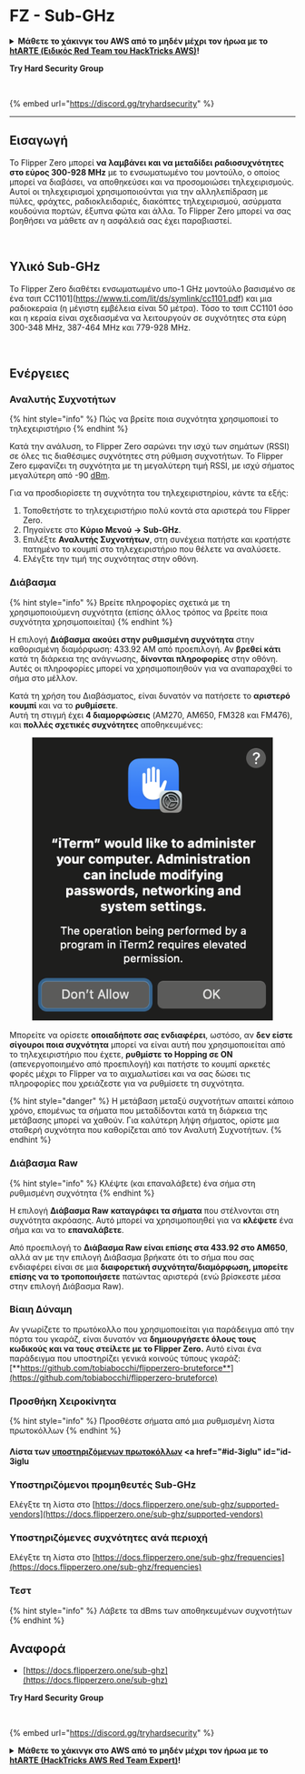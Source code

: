 # FZ - Sub-GHz

<details>

<summary><strong>Μάθετε το χάκινγκ του AWS από το μηδέν μέχρι τον ήρωα με το</strong> <a href="https://training.hacktricks.xyz/courses/arte"><strong>htARTE (Ειδικός Red Team του HackTricks AWS)</strong></a><strong>!</strong></summary>

Άλλοι τρόποι υποστήριξης του HackTricks:

* Αν θέλετε να δείτε την **εταιρεία σας διαφημισμένη στο HackTricks** ή να **κατεβάσετε το HackTricks σε μορφή PDF** ελέγξτε τα [**ΣΧΕΔΙΑ ΣΥΝΔΡΟΜΗΣ**](https://github.com/sponsors/carlospolop)!
* Αποκτήστε το [**επίσημο PEASS & HackTricks swag**](https://peass.creator-spring.com)
* Ανακαλύψτε [**την Οικογένεια PEASS**](https://opensea.io/collection/the-peass-family), τη συλλογή μας από αποκλειστικά [**NFTs**](https://opensea.io/collection/the-peass-family)
* **Εγγραφείτε** στην 💬 [**ομάδα Discord**](https://discord.gg/hRep4RUj7f) ή στην [**ομάδα τηλεγραφήματος**](https://t.me/peass) ή **ακολουθήστε** μας στο **Twitter** 🐦 [**@carlospolopm**](https://twitter.com/hacktricks\_live)**.**
* **Μοιραστείτε τα χάκινγκ κόλπα σας υποβάλλοντας PRs** στα αποθετήρια του [**HackTricks**](https://github.com/carlospolop/hacktricks) και του [**HackTricks Cloud**](https://github.com/carlospolop/hacktricks-cloud) στο GitHub.

</details>

**Try Hard Security Group**

<figure><img src="https://github.com/carlospolop/hacktricks/blob/gr/todo/radio-hacking/.gitbook/assets/telegram-cloud-document-1-5159108904864449420.jpg" alt=""><figcaption></figcaption></figure>

{% embed url="https://discord.gg/tryhardsecurity" %}

***

## Εισαγωγή <a href="#kfpn7" id="kfpn7"></a>

Το Flipper Zero μπορεί **να λαμβάνει και να μεταδίδει ραδιοσυχνότητες στο εύρος 300-928 MHz** με το ενσωματωμένο του μοντούλο, ο οποίος μπορεί να διαβάσει, να αποθηκεύσει και να προσομοιώσει τηλεχειρισμούς. Αυτοί οι τηλεχειρισμοί χρησιμοποιούνται για την αλληλεπίδραση με πύλες, φράχτες, ραδιοκλειδαριές, διακόπτες τηλεχειρισμού, ασύρματα κουδούνια πορτών, έξυπνα φώτα και άλλα. Το Flipper Zero μπορεί να σας βοηθήσει να μάθετε αν η ασφάλειά σας έχει παραβιαστεί.

<figure><img src="../../../.gitbook/assets/image (3) (2) (1).png" alt=""><figcaption></figcaption></figure>

## Υλικό Sub-GHz <a href="#kfpn7" id="kfpn7"></a>

Το Flipper Zero διαθέτει ενσωματωμένο υπο-1 GHz μοντούλο βασισμένο σε ένα [﻿](https://www.st.com/en/nfc/st25r3916.html#overview)﻿τσιπ CC1101]\(https://www.ti.com/lit/ds/symlink/cc1101.pdf) και μια ραδιοκεραία (η μέγιστη εμβέλεια είναι 50 μέτρα). Τόσο το τσιπ CC1101 όσο και η κεραία είναι σχεδιασμένα να λειτουργούν σε συχνότητες στα εύρη 300-348 MHz, 387-464 MHz και 779-928 MHz.

<figure><img src="../../../.gitbook/assets/image (1) (8) (1).png" alt=""><figcaption></figcaption></figure>

## Ενέργειες

### Αναλυτής Συχνοτήτων

{% hint style="info" %}
Πώς να βρείτε ποια συχνότητα χρησιμοποιεί το τηλεχειριστήριο
{% endhint %}

Κατά την ανάλυση, το Flipper Zero σαρώνει την ισχύ των σημάτων (RSSI) σε όλες τις διαθέσιμες συχνότητες στη ρύθμιση συχνοτήτων. Το Flipper Zero εμφανίζει τη συχνότητα με τη μεγαλύτερη τιμή RSSI, με ισχύ σήματος μεγαλύτερη από -90 [dBm](https://en.wikipedia.org/wiki/DBm).

Για να προσδιορίσετε τη συχνότητα του τηλεχειριστηρίου, κάντε τα εξής:

1. Τοποθετήστε το τηλεχειριστήριο πολύ κοντά στα αριστερά του Flipper Zero.
2. Πηγαίνετε στο **Κύριο Μενού** **→ Sub-GHz**.
3. Επιλέξτε **Αναλυτής Συχνοτήτων**, στη συνέχεια πατήστε και κρατήστε πατημένο το κουμπί στο τηλεχειριστήριο που θέλετε να αναλύσετε.
4. Ελέγξτε την τιμή της συχνότητας στην οθόνη.

### Διάβασμα

{% hint style="info" %}
Βρείτε πληροφορίες σχετικά με τη χρησιμοποιούμενη συχνότητα (επίσης άλλος τρόπος να βρείτε ποια συχνότητα χρησιμοποιείται)
{% endhint %}

Η επιλογή **Διάβασμα** **ακούει στην ρυθμισμένη συχνότητα** στην καθορισμένη διαμόρφωση: 433.92 AM από προεπιλογή. Αν **βρεθεί κάτι** κατά τη διάρκεια της ανάγνωσης, **δίνονται πληροφορίες** στην οθόνη. Αυτές οι πληροφορίες μπορεί να χρησιμοποιηθούν για να αναπαραχθεί το σήμα στο μέλλον.

Κατά τη χρήση του Διαβάσματος, είναι δυνατόν να πατήσετε το **αριστερό κουμπί** και να το **ρυθμίσετε**.\
Αυτή τη στιγμή έχει **4 διαμορφώσεις** (AM270, AM650, FM328 και FM476), και **πολλές σχετικές συχνότητες** αποθηκευμένες:

<figure><img src="../../../.gitbook/assets/image (28).png" alt=""><figcaption></figcaption></figure>

Μπορείτε να ορίσετε **οποιαδήποτε σας ενδιαφέρει**, ωστόσο, αν **δεν είστε σίγουροι ποια συχνότητα** μπορεί να είναι αυτή που χρησιμοποιείται από το τηλεχειριστήριο που έχετε, **ρυθμίστε το Hopping σε ON** (απενεργοποιημένο από προεπιλογή) και πατήστε το κουμπί αρκετές φορές μέχρι το Flipper να το αιχμαλωτίσει και να σας δώσει τις πληροφορίες που χρειάζεστε για να ρυθμίσετε τη συχνότητα.

{% hint style="danger" %}
Η μετάβαση μεταξύ συχνοτήτων απαιτεί κάποιο χρόνο, επομένως τα σήματα που μεταδίδονται κατά τη διάρκεια της μετάβασης μπορεί να χαθούν. Για καλύτερη λήψη σήματος, ορίστε μια σταθερή συχνότητα που καθορίζεται από τον Αναλυτή Συχνοτήτων.
{% endhint %}

### **Διάβασμα Raw**

{% hint style="info" %}
Κλέψτε (και επαναλάβετε) ένα σήμα στη ρυθμισμένη συχνότητα
{% endhint %}

Η επιλογή **Διάβασμα Raw** **καταγράφει τα σήματα** που στέλνονται στη συχνότητα ακρόασης. Αυτό μπορεί να χρησιμοποιηθεί για να **κλέψετε** ένα σήμα και να το **επαναλάβετε**.

Από προεπιλογή το **Διάβασμα Raw είναι επίσης στα 433.92 στο AM650**, αλλά αν με την επιλογή Διάβασμα βρήκατε ότι το σήμα που σας ενδιαφέρει είναι σε μια **διαφορετική συχνότητα/διαμόρφωση, μπορείτε επίσης να το τροποποιήσετε** πατώντας αριστερά (ενώ βρίσκεστε μέσα στην επιλογή Διάβασμα Raw).

### Βίαιη Δύναμη

Αν γνωρίζετε το πρωτόκολλο που χρησιμοποιείται για παράδειγμα από την πόρτα του γκαράζ, είναι δυνατόν να **δημιουργήσετε όλους τους κωδικούς και να τους στείλετε με το Flipper Zero.** Αυτό είναι ένα παράδειγμα που υποστηρίζει γενικά κοινούς τύπους γκαράζ: [**https://github.com/tobiabocchi/flipperzero-bruteforce**](https://github.com/tobiabocchi/flipperzero-bruteforce)

### Προσθήκη Χειροκίνητα

{% hint style="info" %}
Προσθέστε σήματα από μια ρυθμισμένη λίστα πρωτοκόλλων
{% endhint %}

#### Λίστα των [υποστηριζόμενων πρωτοκόλλων](https://docs.flipperzero.one/sub-ghz/add-new-remote) \<a href="#id-3iglu" id="id-3iglu

### Υποστηριζόμενοι προμηθευτές Sub-GHz

Ελέγξτε τη λίστα στο [https://docs.flipperzero.one/sub-ghz/supported-vendors](https://docs.flipperzero.one/sub-ghz/supported-vendors)

### Υποστηριζόμενες συχνότητες ανά περιοχή

Ελέγξτε τη λίστα στο [https://docs.flipperzero.one/sub-ghz/frequencies](https://docs.flipperzero.one/sub-ghz/frequencies)

### Τεστ

{% hint style="info" %}
Λάβετε τα dBms των αποθηκευμένων συχνοτήτων
{% endhint %}

## Αναφορά

* [https://docs.flipperzero.one/sub-ghz](https://docs.flipperzero.one/sub-ghz)

**Try Hard Security Group**

<figure><img src="https://github.com/carlospolop/hacktricks/blob/gr/todo/radio-hacking/.gitbook/assets/telegram-cloud-document-1-5159108904864449420.jpg" alt=""><figcaption></figcaption></figure>

{% embed url="https://discord.gg/tryhardsecurity" %}

<details>

<summary><strong>Μάθετε το χάκινγκ στο AWS από το μηδέν μέχρι τον ήρωα με το</strong> <a href="https://training.hacktricks.xyz/courses/arte"><strong>htARTE (HackTricks AWS Red Team Expert)</strong></a><strong>!</strong></summary>

Άλλοι τρόποι υποστήριξης του HackTricks:

* Αν θέλετε να δείτε την **εταιρεία σας διαφημισμένη στο HackTricks** ή να **κατεβάσετε το HackTricks σε μορφή PDF** ελέγξτε τα [**ΣΧΕΔΙΑ ΣΥΝΔΡΟΜΗΣ**](https://github.com/sponsors/carlospolop)!
* Αποκτήστε το [**επίσημο PEASS & HackTricks swag**](https://peass.creator-spring.com)
* Ανακαλύψτε [**την Οικογένεια PEASS**](https://opensea.io/collection/the-peass-family), τη συλλογή μας από αποκλειστικά [**NFTs**](https://opensea.io/collection/the-peass-family)
* **Εγγραφείτε στη** 💬 [**ομάδα Discord**](https://discord.gg/hRep4RUj7f) ή στη [**ομάδα telegram**](https://t.me/peass) ή **ακολουθήστε** μας στο **Twitter** 🐦 [**@carlospolopm**](https://twitter.com/hacktricks\_live)**.**
* **Μοιραστείτε τα χάκινγκ κόλπα σας υποβάλλοντας PRs στα** [**HackTricks**](https://github.com/carlospolop/hacktricks) και [**HackTricks Cloud**](https://github.com/carlospolop/hacktricks-cloud) αποθετήρια στο GitHub.

</details>
